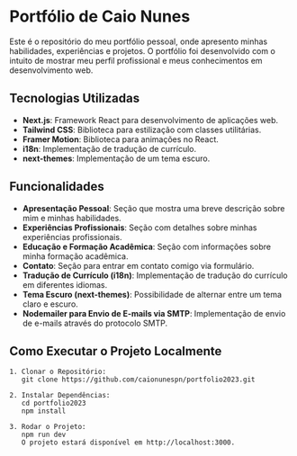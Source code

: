 # Portfólio de Caio Nunes

Este é o repositório do meu portfólio pessoal, onde apresento minhas habilidades, experiências e projetos. O portfólio foi desenvolvido com o intuito de mostrar meu perfil profissional e meus conhecimentos em desenvolvimento web.

## Tecnologias Utilizadas

- **Next.js**: Framework React para desenvolvimento de aplicações web.
- **Tailwind CSS**: Biblioteca para estilização com classes utilitárias.
- **Framer Motion**: Biblioteca para animações no React.
- **i18n**: Implementação de tradução de currículo.
- **next-themes**: Implementação de um tema escuro.

## Funcionalidades

- **Apresentação Pessoal**: Seção que mostra uma breve descrição sobre mim e minhas habilidades.
- **Experiências Profissionais**: Seção com detalhes sobre minhas experiências profissionais.
- **Educação e Formação Acadêmica**: Seção com informações sobre minha formação acadêmica.
- **Contato**: Seção para entrar em contato comigo via formulário.
- **Tradução de Currículo (i18n)**: Implementação de tradução do currículo em diferentes idiomas.
- **Tema Escuro (next-themes)**: Possibilidade de alternar entre um tema claro e escuro.
- **Nodemailer para Envio de E-mails via SMTP**: Implementação de envio de e-mails através do protocolo SMTP.

## Como Executar o Projeto Localmente

```
1. Clonar o Repositório:
   git clone https://github.com/caionunespn/portfolio2023.git

2. Instalar Dependências:
   cd portfolio2023
   npm install

3. Rodar o Projeto:
   npm run dev
   O projeto estará disponível em http://localhost:3000.
```
